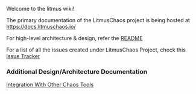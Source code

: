 Welcome to the litmus wiki!

The primary documentation of the LitmusChaos project is being hosted at https://docs.litmuschaos.io/

For high-level architecture & design, refer the [README](https://github.com/litmuschaos/litmus/blob/master/README.md)

For a list of all the issues created under LitmusChaos Project, check this [Issue Tracker](https://github.com/issues?utf8=%E2%9C%93&q=user%3Alitmuschaos)

### Additional Design/Architecture Documentation

[Integration With Other Chaos Tools](https://docs.google.com/presentation/d/1OGuSisuory7jE-LvrDyC6J9x1wdom2Bowc0Fso6F4Ps/edit?usp=sharing)